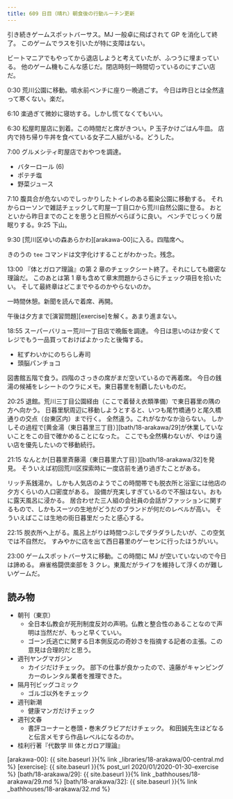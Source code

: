 ```yaml
---
title: 609 日目（晴れ）朝食後の行動ルーチン更新
---
```


引き続きゲームスポットバーサス。MJ 一般卓に飛ばされて GP を消化して終了。
このゲームでラスを引いたが特に支障はない。

ビートマニアでもやってから退店しようと考えていたが、ふつうに埋まっている。
他のゲーム機もこんな感じだ。閉店時刻一時間切っているのにすごい店だ。

0:30 荒川公園に移動。噴水前ベンチに座り一晩過ごす。
今日は昨日とは全然違って寒くない。楽だ。

6:10 楽過ぎて微妙に寝坊する。しかし慌てなくてもいい。

6:30 松屋町屋店に到着。この時間だと席がきつい。P 玉子かけごはん牛皿。
店内で持ち帰り牛丼を食べている女子二人組がいる。どうした。

7:00 グルメシティ町屋店でおやつを調達。

* バターロール (6)
* ポテチ塩
* 野菜ジュース

7:10 腹具合が危ないのでしっかりしたトイレのある藍染公園に移動する。
それからローソンで雑誌チェックして町屋一丁目口から荒川自然公園に登る。
おとといから昨日までのことを思うと日照がべらぼうに良い。
ベンチでじっくり居眠りする。9:25 下山。

9:30 [荒川区ゆいの森あらかわ][arakawa-00]に入る。四階席へ。

きのうの `tee` コマンドは文字化けすることがわかった。残念。

13:00 『体とガロア理論』の第 2 章のチェックシート終了。それにしても緻密な理論だ。
このあとは第 1 章も含めて章末問題からさらにチェック項目を拾いたい。
そして最終章はどこまでやるのかやらないのか。

一時間休憩。新聞を読んで着席、再開。

午後は夕方まで[演習問題][exercise]を解く。あまり進まない。

18:55 スーパーバリュー荒川一丁目店で晩飯を調達。
今日は思いのほか安くてレジでもう一品買っておけばよかったと後悔する。

* 紅ずわいかにのちらし寿司
* 頭脳パンチョコ

図書館五階で食う。四階のさっきの席がまだ空いているので再着席。
今日の銭湯の候補をレシートのウラにメモ。東日暮里を制覇したいものだ。

20:25 退館。荒川三丁目公園経由（ここで着替え衣類準備）で東日暮里の隅の方へ向かう。
日暮里駅周辺に移動しようとすると、いつも尾竹橋通りと尾久橋通りの交点（台東区内）まで行く。
全然違う。これがなかなか治らない。
しかしその過程で[黄金湯（東日暮里三丁目）][bath/18-arakawa/29]が休業していないことをこの目で確かめることになった。
ここでも全然構わないが、やはり遠い店を優先したいので移動続行。

21:15 なんとか[日暮里斉藤湯（東日暮里六丁目）][bath/18-arakawa/32]を発見。
そういえば初回荒川区探索時に一度店前を通り過ぎたことがある。

リッチ系銭湯か。しかも人気店のようでこの時間帯でも脱衣所と浴室には他店の夕方くらいの人口密度がある。
設備が充実しすぎているので不服はない。おもに露天風呂に浸かる。
居合わせた三人組の会社員の会話がファッションに関するもので、しかもスーツの生地がどうだのブランドが何だのレベルが高い。
そういえばここは生地の街日暮里だったと感心する。

22:15 脱衣所へ上がる。風呂上がりは時間つぶしでダラダラしたいが、この空気では不自然だ。
すみやかに店を出て西日暮里のゲーセンに行ったほうがいい。

23:00 ゲームスポットバーサスに移動。この時間に MJ が空いていないので今日は諦める。
麻雀格闘倶楽部を 3 クレ。東風だがライフを維持して浮くのが難しいゲームだ。

## 読み物

* 朝刊（東京）
  * 全日本仏教会が死刑制度反対の声明。仏教と整合性のあることなので声明は当然だが、もっと早くていい。
  * ゴーン氏逃亡に関する日本側反応の奇妙さを指摘する記者の主張。この意見は合理的だと思う。
* 週刊ヤングマガジン
  * カイジだけチェック。
    部下の仕事が良かったので、遠藤がキャンピングカーのレンタル業者を推理できた。
* 隔月刊ビッグコミック
  * ゴルゴ以外をチェック
* 週刊新潮
  * 健康マンガだけチェック
* 週刊文春
  * 書評コーナーと巻頭・巻末グラビアだけチェック。
    和田誠先生ほどなると伝言メモすら作品レベルになるのか。
* 桂利行著『代数学 III 体とガロア理論』

[arakawa-00]: {{ site.baseurl }}{% link _libraries/18-arakawa/00-central.md %}
[exercise]: {{ site.baseurl }}{% post_url 2020/01/2020-01-30-exercise %}
[bath/18-arakawa/29]: {{ site.baseurl }}{% link _bathhouses/18-arakawa/29.md %}
[bath/18-arakawa/32]: {{ site.baseurl }}{% link _bathhouses/18-arakawa/32.md %}
